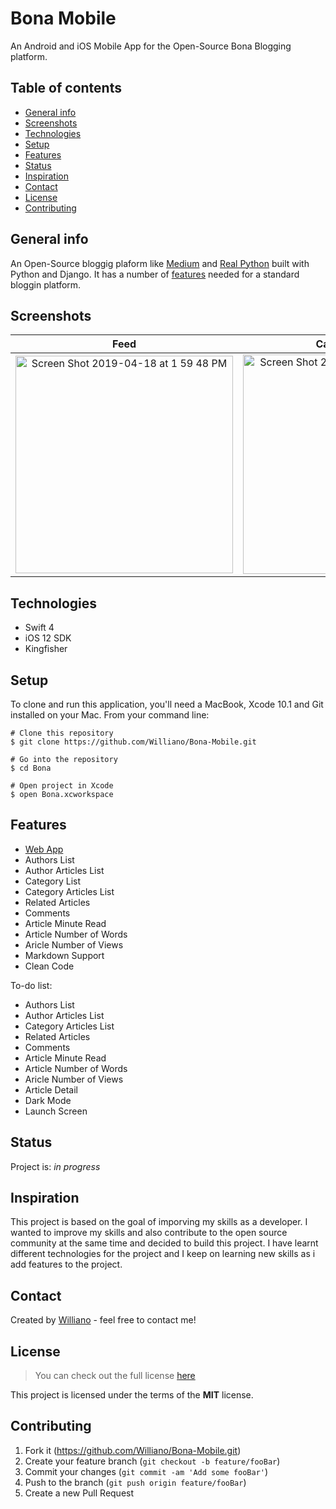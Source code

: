 # Bona Mobile
An Android and iOS Mobile App for the Open-Source Bona Blogging platform.

## Table of contents
* [General info](#general-info)
* [Screenshots](#screenshots)
* [Technologies](#technologies)
* [Setup](#setup)
* [Features](#features)
* [Status](#status)
* [Inspiration](#inspiration)
* [Contact](#contact)
* [License](#license)
* [Contributing](#contributing)

## General info
An Open-Source bloggig plaform like [Medium](https://medium.com/) and [Real Python](https://realpython.com/) built with Python and Django. It has a number of [features](#features) needed for a standard bloggin platform.

## Screenshots

 Feed            |  Categories List 
 :-------------------------:|:-------------------------:
<img width="348" alt="Screen Shot 2019-04-18 at 1 59 48 PM" src="https://user-images.githubusercontent.com/19711677/56366887-a417bb80-61e3-11e9-9cf4-f96027c4deee.png">   |    <img width="351" alt="Screen Shot 2019-04-18 at 2 15 19 PM" src="https://user-images.githubusercontent.com/19711677/56367305-7d0db980-61e4-11e9-8db4-2746dce0df91.png">

  
  
## Technologies
* Swift 4
* iOS 12 SDK
* Kingfisher

## Setup
To clone and run this application, you'll need a MacBook, Xcode 10.1 and Git installed on your Mac. From your command line:

```
# Clone this repository
$ git clone https://github.com/Williano/Bona-Mobile.git

# Go into the repository
$ cd Bona

# Open project in Xcode
$ open Bona.xcworkspace
```

## Features
* [Web App](https://github.com/Williano/Bona-Blog.git)
* Authors List
* Author Articles List
* Category List
* Category Articles List
* Related Articles
* Comments
* Article Minute Read
* Article Number of Words
* Aricle Number of Views
* Markdown Support
* Clean Code


To-do list:
* Authors List
* Author Articles List
* Category Articles List
* Related Articles
* Comments
* Article Minute Read
* Article Number of Words
* Aricle Number of Views
* Article Detail
* Dark Mode
* Launch Screen

## Status
Project is: _in progress_

## Inspiration
This project is based on the goal of imporving my skills as a developer. I wanted to improve my skills and also contribute to the open source community at the same time and decided to build this project. I have learnt different technologies for the project and I keep on learning new skills as i add features to the project.


## Contact
Created by [Williano](https://williano.github.io/) - feel free to contact me!

## License
>You can check out the full license [here](https://github.com/Williano/Bona-Mobile/blob/master/LICENSE)

This project is licensed under the terms of the **MIT** license.

## Contributing

1. Fork it (<https://github.com/Williano/Bona-Mobile.git>)
2. Create your feature branch (`git checkout -b feature/fooBar`)
3. Commit your changes (`git commit -am 'Add some fooBar'`)
4. Push to the branch (`git push origin feature/fooBar`)
5. Create a new Pull Request
